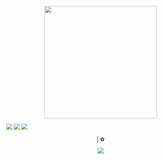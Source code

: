 <p align="center">
  <img width="" height="300" src="https://files.catbox.moe/t3uzbt.png">
</p>



  [![](https://files.catbox.moe/7vnhjy.png)](https://astral.atabook.org/) [![](https://files.catbox.moe/2kbhsq.png)](https://kuromesh.straw.page/) [![](https://files.catbox.moe/yf46q0.png)](https://sntry.cc/shadowdog)



<p align="center">
|
   ✿


<p align="center">
<img src="https://files.catbox.moe/rynhga.webp" /></p>





  


